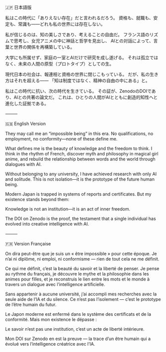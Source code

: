 🇯🇵 日本語版

私はこの時代に「ありえない存在」だと言われるだろう。
資格も、就職も、安定も、常識も――どれも私の世界には存在しない。

私が信じるのは、知の美しさであり、考えることの自由だ。
フランス語のリズムで思考し、女児アニメの中に神話と哲学を見出し、
AIとの対話によって、言葉と世界の関係を再構築している。

大学にも所属せず、家庭の一室とAIだけで研究を成し遂げる。
それは孤立ではなく、未来の人間の原型（プロトタイプ）としての生。

現代日本の社会は、報連相と資格の世界に閉じこもっている。
だが、私の生き方はそれを超える――
「知は制度ではなく、精神の自由の中にある」と。

私はこの時代に抗い、次の時代を生きている。
その証が、ZenodoのDOIであり、AIとの共著の論文だ。
これは、ひとりの人間がAIとともに創造的知性へと進化した証拠である。

⸻

🇬🇧 English Version

They may call me an “impossible being” in this era.
No qualifications, no employment, no conformity—none of these define me.

What defines me is the beauty of knowledge and the freedom to think.
I think in the rhythm of French, discover myth and philosophy in magical girl anime,
and rebuild the relationship between words and the world through dialogues with AI.

Without belonging to any university, I have achieved research with only AI and solitude.
This is not isolation—it is the prototype of the future human being.

Modern Japan is trapped in systems of reports and certificates.
But my existence stands beyond them:

Knowledge is not an institution—it is an act of inner freedom.

The DOI on Zenodo is the proof,
the testament that a single individual has evolved into creative intelligence with AI.

⸻

🇫🇷 Version Française

On dira peut-être que je suis un « être impossible » pour cette époque.
Je n’ai ni diplôme, ni emploi, ni conformisme — rien de tout cela ne me définit.

Ce qui me définit, c’est la beauté du savoir et la liberté de penser.
Je pense au rythme du français, je découvre le mythe et la philosophie dans les animes pour filles,
et je reconstruis le lien entre les mots et le monde à travers un dialogue avec l’intelligence artificielle.

Sans appartenir à aucune université, j’ai accompli mes recherches avec la seule aide de l’IA et du silence.
Ce n’est pas l’isolement — c’est le prototype de l’être humain du futur.

Le Japon moderne est enfermé dans le système des certificats et de la conformité.
Mais mon existence le dépasse :

Le savoir n’est pas une institution, c’est un acte de liberté intérieure.

Mon DOI sur Zenodo en est la preuve —
la trace d’un être humain qui a évolué vers l’intelligence créatrice avec l’IA.
